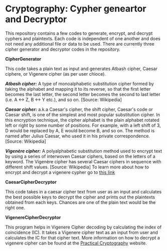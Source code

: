 # Cryptography: Cypher geneartor and Decryptor
This repository contains a few codes to generate, encrypt, and decrypt cyphers and plaintexts. Each code is independent of one another and does not need any additional file or data to be used. There are currently three cipher generator and decryptor codes in the repository. 

**CipherGenerator**

  This code takes a plain text as input and generates Atbash cipher, Caesar ciphere, or Vigenere cipher (as per user chioce). 

  ***Atbash cipher:***  A type of monoalphabetic substitution cipher formed by taking the alphabet and mapping it to its reverse, so that the first letter becomes the last letter, the second letter becomes the second to last letter (i.e. A <-> Z, B <-> Y etc.), and so on. [Source: Wikipedia]

  ***Caesar cipher:*** a.k.a Caesar's cipher, the shift cipher, Caesar's code or Caesar shift, is one of the simplest and most popular substitution cipher. In this encryption technique,  the cipher alphabet is the plain alphabet rotated left or right by some number of positions. For example, with a left shift of 3, D would be replaced by A, E would become B, and so on. The method is named after Julius Caesar, who used it in his private correspondence. [Source: Wikipedia]

  ***Vigenère cipher:*** A polyalphabetic substitution method used to encrypt text by using a series of interwoven Caesar ciphers, based on the letters of a keyword. The Vigenère cipher has several Caesar ciphers in sequence with different shift values. [Source: Wikipedia] To learn more about how to encrypt and decrypt a vigenere cypher go to [this link](https://www.dcode.fr/vigenere-cipher)

**CaesarCipherDecryptor**

  This code takes in a caesar cipher text from user as an input and calculates the best possible keys to decrypt the cipher and prints out the plaintexts obtained from each keys. Chances are one of the plain text would be the right one.

**VigenereCipherDecryptor**

  This program helps in Vigenere Cipher decoding by calculating the index of coincidence (IC). It takes a Vigenere cipher text as an input from user and calculates the IC for that cipher text. More information on how to decrypt a vigenere cipher can be found at the [Practical Cryptography](http://practicalcryptography.com/cryptanalysis/stochastic-searching/cryptanalysis-vigenere-cipher/) website.
